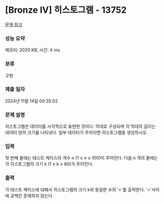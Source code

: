 # [Bronze IV] 히스토그램 - 13752 

[문제 링크](https://www.acmicpc.net/problem/13752) 

### 성능 요약

메모리: 2020 KB, 시간: 4 ms

### 분류

구현

### 제출 일자

2024년 11월 14일 00:35:02

### 문제 설명

<p dir="ltr">히스토그램은 데이터를 시각적으로 표현한 것이다. 막대로 구성되며 각 막대의 길이는 데이터 양의 크기를 나타낸다. 일부 데이터가 주어지면 히스토그램을 생성하시오.</p>

### 입력 

 <p dir="ltr">첫 번째 줄에는 테스트 케이스의 개수 n (1 ≤ n ≤ 100)이 주어진다. 다음 n 개의 줄에는 각 히스토그램의 크기 k (1 ≤ k ≤ 80)가 주어진다.</p>

### 출력 

 <p>각 테스트 케이스에 대해서 히스토그램의 크기 k와 동일한 수의 '='를 출력한다. '='사이에 공백은 존재하지 않는다.</p>

